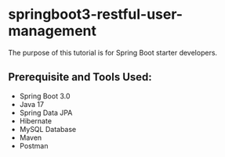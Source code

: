 # springboot3-restful-user-management
The purpose of this tutorial is for Spring Boot starter developers.

## Prerequisite and Tools Used:
* Spring Boot 3.0
* Java 17
* Spring Data JPA
* Hibernate
* MySQL Database
* Maven
* Postman
